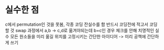 # 실수한 점 

c에서 permutation인 것을 못봄, 각종 코딩 잔실수를 함
반드시 코딩전에 적고서 코딩할 것
swap 과정에서 a,b -> c,d로 옮겨야되는데 b=c인 경우 체크를 안해 치명적인 실수 
모든 원소들을 미리 옮길 위치를 고정시키는 간단한 아이디어 -> 미리 공책에 간단하게 쓰기 

